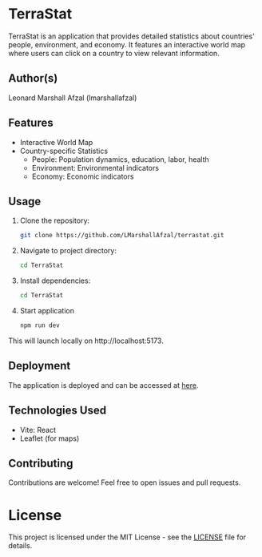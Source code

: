 # TerraStat

TerraStat is an application that provides detailed statistics about countries' people, environment, and economy. It features an interactive world map where users can click on a country to view relevant information.

## Author(s)

Leonard Marshall Afzal (lmarshallafzal)

## Features

- Interactive World Map
- Country-specific Statistics
  - People: Population dynamics, education, labor, health
  - Environment: Environmental indicators
  - Economy: Economic indicators

## Usage

1. Clone the repository:

   ```bash
   git clone https://github.com/LMarshallAfzal/terrastat.git
   ```

2. Navigate to project directory:

   ```bash
   cd TerraStat
   ```

3. Install dependencies:

   ```bash
   cd TerraStat
   ```

4. Start application

   ```bash
   npm run dev
   ```
This will launch locally on http://localhost:5173.

## Deployment

The application is deployed and can be accessed at [here](https://melodious-baklava-15b238.netlify.app).

## Technologies Used

- Vite: React
- Leaflet (for maps)

## Contributing

Contributions are welcome! Feel free to open issues and pull requests.

# License

This project is licensed under the MIT License - see the [LICENSE](LICENSE) file for details.